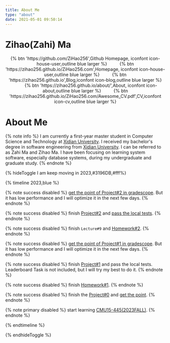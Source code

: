 ```yaml
---
title: About Me
type: "about"
date: 2021-05-01 09:50:14
---
```

# Zihao(Zahi) Ma
<div align="center">
{% btn 'https://github.com/ZiHao256',Github Homepage, iconfont icon-house-user,outline blue larger %}
&nbsp;&nbsp;&nbsp;&nbsp;&nbsp;&nbsp;&nbsp;&nbsp;
{% btn 'https://zihao256.github.io/ZiHao256.com',Homepage, iconfont icon-house-user,outline blue larger %}
&nbsp;&nbsp;&nbsp;&nbsp;&nbsp;&nbsp;&nbsp;&nbsp;
{% btn 'https://zihao256.github.io',Blog,iconfont icon-blog,outline blue larger %}
&nbsp;&nbsp;&nbsp;&nbsp;&nbsp;&nbsp;&nbsp;&nbsp;
{% btn 'https://zihao256.github.io/about/',About, iconfont icon-about,outline blue larger %}
&nbsp;&nbsp;&nbsp;&nbsp;&nbsp;&nbsp;&nbsp;&nbsp;
{% btn 'https://zihao256.github.io/ZiHao256.com/Awesome_CV.pdf',CV,iconfont icon-cv,outline blue larger %}
</div>

# About Me
{% note info %}
I am currently a first-year master student in Computer Science and Technology at [Xidian University](https://www.xidian.edu.cn/). I received my bachelor's degree in software engineering from [Xidian University](https://www.xidian.edu.cn/).
I can be referred to as Zahi Ma and Zihao Ma.
I have been focusing on learning system software, especially database systems, during my undergraduate and graduate study. 
{% endnote %}


{% hideToggle I am keep moving in 2023,#3196DB,#fff%}

{% timeline 2023,blue %}
<!-- timeline 12-11 -->
{% note success disabled %}
[get the point of Project#2 in gradescope](https://zihao256.github.io/p/517dd8ea.html). But it has low performance and I will optimize it in the next few days.
{% endnote %}
<!-- endtimeline -->

<!-- timeline 10-30 -->
{% note success disabled %}
finish [Project#2](https://15445.courses.cs.cmu.edu/fall2023/project2/) and [pass the local tests](https://zihao256.github.io/p/517dd8ea.html).
{% endnote %}
<!-- endtimeline -->

<!-- timeline 10-27 -->
{% note success disabled %}
finish `Lecture#9` and [Homework#2](https://15445.courses.cs.cmu.edu/fall2023/files/hw2-clean.pdf).
{% endnote %}
<!-- endtimeline -->

<!-- timeline 10-13 -->
{% note success disabled %}
[get the point of Project#1 in gradescope](https://zihao256.github.io/p/1c228cd6.html). But it has low performance and I will optimize it in the next few days.
{% endnote %}
<!-- endtimeline -->

<!-- timeline 09-30 -->
{% note success disabled %}
finish [Project#1](https://15445.courses.cs.cmu.edu/fall2023/project1/) and pass the local tests. Leaderboard Task is not included, but I will try my best to do it.
{% endnote %}
<!-- endtimeline -->

<!-- timeline 09-24 -->
{% note success disabled %}
finish [Homework#1](https://15445.courses.cs.cmu.edu/fall2023/homework1/).
{% endnote %}
<!-- endtimeline -->

<!-- timeline 09-18-->
{% note success disabled %}
finish the [Project#0](https://15445.courses.cs.cmu.edu/fall2023/project0/) and [get the point](https://zihao256.github.io/p/6fa5e9a2.html).
{% endnote %}
<!-- endtimeline -->

<!-- timeline 09-04-->
{% note primary disabled %}
start learning [CMU15-445(2023FALL)](https://15445.courses.cs.cmu.edu/fall2023/).
{% endnote %}
<!-- endtimeline -->
{% endtimeline %}

{% endhideToggle %}
